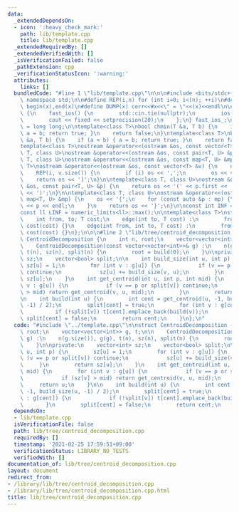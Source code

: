 ```yaml
---
data:
  _extendedDependsOn:
  - icon: ':heavy_check_mark:'
    path: lib/template.cpp
    title: lib/template.cpp
  _extendedRequiredBy: []
  _extendedVerifiedWith: []
  _isVerificationFailed: false
  _pathExtension: cpp
  _verificationStatusIcon: ':warning:'
  attributes:
    links: []
  bundledCode: "#line 1 \"lib/template.cpp\"\n\n\n#include <bits/stdc++.h>\nusing\
    \ namespace std;\n\n#define REP(i,n) for (int i=0; i<(n); ++i)\n#define ALL(x)\
    \ begin(x),end(x)\n#define DUMP(x) cerr<<#x<<\" = \"<<(x)<<endl\n\nstruct fast_ios\
    \ {\n    fast_ios() {\n        std::cin.tie(nullptr);\n        ios::sync_with_stdio(false);\n\
    \        cout << fixed << setprecision(20);\n    };\n} fast_ios_;\n\nusing ll\
    \ = long long;\n\ntemplate<class T>\nbool chmin(T &a, T b) {\n    if (a > b) {\
    \ a = b; return true; }\n    return false;\n}\ntemplate<class T>\nbool chmax(T\
    \ &a, T b) {\n    if (a < b) { a = b; return true; }\n    return false;\n}\n\n\
    template<class T>\nostream &operator<<(ostream &os, const vector<T> &v);\ntemplate<class\
    \ T, class U>\nostream &operator<<(ostream &os, const pair<T, U> &p);\ntemplate<class\
    \ T, class U>\nostream &operator<<(ostream &os, const map<T, U> &mp);\n\ntemplate<class\
    \ T>\nostream &operator<<(ostream &os, const vector<T> &v) {\n    os << '[';\n\
    \    REP(i, v.size()) {\n        if (i) os << ',';\n        os << v[i];\n    }\n\
    \    return os << ']';\n}\n\ntemplate<class T, class U>\nostream &operator<<(ostream\
    \ &os, const pair<T, U> &p) {\n    return os << '(' << p.first << ' ' << p.second\
    \ << ')';\n}\n\ntemplate<class T, class U>\nostream &operator<<(ostream &os, const\
    \ map<T, U> &mp) {\n    os << '{';\n    for (const auto &p : mp) {\n        os\
    \ << p << endl;\n    }\n    return os << '}';\n}\n\nconst int INF = numeric_limits<int>::max();\n\
    const ll LINF = numeric_limits<ll>::max();\n\ntemplate<class T>\nstruct edge {\n\
    \    int from, to; T cost;\n    edge(int to, T cost) :\n        from(-1), to(to),\
    \ cost(cost) {}\n    edge(int from, int to, T cost) :\n        from(from), to(to),\
    \ cost(cost) {}\n};\n\n\n#line 2 \"lib/tree/centroid_decomposition.cpp\"\n\nstruct\
    \ CentroidDecomposition {\n    int n, root;\n    vector<vector<int>> g, t;\n\n\
    \    CentroidDecomposition(const vector<vector<int>>& g) :\n    n(g.size()), g(g),\
    \ t(n), sz(n), split(n) {\n        root = build(0);\n    }\n\nprivate:\n    vector<int>\
    \ sz;\n    vector<bool> split;\n\n    int build_size(int u, int p) {\n       \
    \ sz[u] = 1;\n        for (int v : g[u]) {\n            if (v == p or split[v])\
    \ continue;\n            sz[u] += build_size(v, u);\n        }\n        return\
    \ sz[u];\n    }\n    int get_centroid(int u, int p, int mid) {\n        for (int\
    \ v : g[u]) {\n            if (v == p or split[v]) continue;\n            if (sz[v]\
    \ > mid) return get_centroid(v, u, mid);\n        }\n        return u;\n    }\n\
    \n    int build(int u) {\n        int cent = get_centroid(u, -1, build_size(u,\
    \ -1) / 2);\n        split[cent] = true;\n        for (int v : g[cent]) {\n  \
    \          if (!split[v]) t[cent].emplace_back(build(v));\n        }\n       \
    \ split[cent] = false;\n        return cent;\n    }\n};\n"
  code: "#include \"../template.cpp\"\n\nstruct CentroidDecomposition {\n    int n,\
    \ root;\n    vector<vector<int>> g, t;\n\n    CentroidDecomposition(const vector<vector<int>>&\
    \ g) :\n    n(g.size()), g(g), t(n), sz(n), split(n) {\n        root = build(0);\n\
    \    }\n\nprivate:\n    vector<int> sz;\n    vector<bool> split;\n\n    int build_size(int\
    \ u, int p) {\n        sz[u] = 1;\n        for (int v : g[u]) {\n            if\
    \ (v == p or split[v]) continue;\n            sz[u] += build_size(v, u);\n   \
    \     }\n        return sz[u];\n    }\n    int get_centroid(int u, int p, int\
    \ mid) {\n        for (int v : g[u]) {\n            if (v == p or split[v]) continue;\n\
    \            if (sz[v] > mid) return get_centroid(v, u, mid);\n        }\n   \
    \     return u;\n    }\n\n    int build(int u) {\n        int cent = get_centroid(u,\
    \ -1, build_size(u, -1) / 2);\n        split[cent] = true;\n        for (int v\
    \ : g[cent]) {\n            if (!split[v]) t[cent].emplace_back(build(v));\n \
    \       }\n        split[cent] = false;\n        return cent;\n    }\n};\n"
  dependsOn:
  - lib/template.cpp
  isVerificationFile: false
  path: lib/tree/centroid_decomposition.cpp
  requiredBy: []
  timestamp: '2021-02-25 17:59:51+09:00'
  verificationStatus: LIBRARY_NO_TESTS
  verifiedWith: []
documentation_of: lib/tree/centroid_decomposition.cpp
layout: document
redirect_from:
- /library/lib/tree/centroid_decomposition.cpp
- /library/lib/tree/centroid_decomposition.cpp.html
title: lib/tree/centroid_decomposition.cpp
---
```

